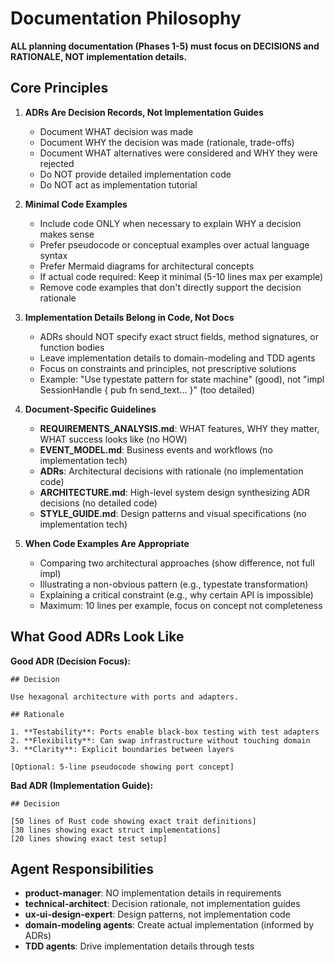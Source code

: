 # Documentation Philosophy

**ALL planning documentation (Phases 1-5) must focus on DECISIONS and RATIONALE, NOT implementation details.**

## Core Principles

1. **ADRs Are Decision Records, Not Implementation Guides**
   - Document WHAT decision was made
   - Document WHY the decision was made (rationale, trade-offs)
   - Document WHAT alternatives were considered and WHY they were rejected
   - Do NOT provide detailed implementation code
   - Do NOT act as implementation tutorial

2. **Minimal Code Examples**
   - Include code ONLY when necessary to explain WHY a decision makes sense
   - Prefer pseudocode or conceptual examples over actual language syntax
   - Prefer Mermaid diagrams for architectural concepts
   - If actual code required: Keep it minimal (5-10 lines max per example)
   - Remove code examples that don't directly support the decision rationale

3. **Implementation Details Belong in Code, Not Docs**
   - ADRs should NOT specify exact struct fields, method signatures, or function bodies
   - Leave implementation details to domain-modeling and TDD agents
   - Focus on constraints and principles, not prescriptive solutions
   - Example: "Use typestate pattern for state machine" (good), not "impl SessionHandle<InputFocused> { pub fn send_text... }" (too detailed)

4. **Document-Specific Guidelines**
   - **REQUIREMENTS_ANALYSIS.md**: WHAT features, WHY they matter, WHAT success looks like (no HOW)
   - **EVENT_MODEL.md**: Business events and workflows (no implementation tech)
   - **ADRs**: Architectural decisions with rationale (no implementation code)
   - **ARCHITECTURE.md**: High-level system design synthesizing ADR decisions (no detailed code)
   - **STYLE_GUIDE.md**: Design patterns and visual specifications (no implementation tech)

5. **When Code Examples Are Appropriate**
   - Comparing two architectural approaches (show difference, not full impl)
   - Illustrating a non-obvious pattern (e.g., typestate transformation)
   - Explaining a critical constraint (e.g., why certain API is impossible)
   - Maximum: 10 lines per example, focus on concept not completeness

## What Good ADRs Look Like

**Good ADR (Decision Focus):**
```
## Decision

Use hexagonal architecture with ports and adapters.

## Rationale

1. **Testability**: Ports enable black-box testing with test adapters
2. **Flexibility**: Can swap infrastructure without touching domain
3. **Clarity**: Explicit boundaries between layers

[Optional: 5-line pseudocode showing port concept]
```

**Bad ADR (Implementation Guide):**
```
## Decision

[50 lines of Rust code showing exact trait definitions]
[30 lines showing exact struct implementations]
[20 lines showing exact test setup]
```

## Agent Responsibilities

- **product-manager**: NO implementation details in requirements
- **technical-architect**: Decision rationale, not implementation guides
- **ux-ui-design-expert**: Design patterns, not implementation code
- **domain-modeling agents**: Create actual implementation (informed by ADRs)
- **TDD agents**: Drive implementation details through tests
